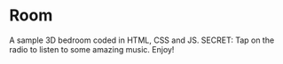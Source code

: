 # Room
A sample 3D bedroom coded in HTML, CSS and JS. 
SECRET: Tap on the radio to listen to some amazing music. Enjoy!
